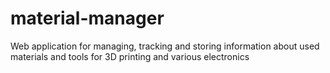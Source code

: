 # material-manager
Web application for managing, tracking and storing information about used materials and tools for 3D printing and various electronics 
